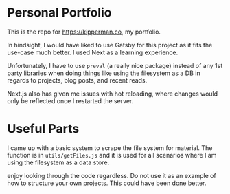 # Personal Portfolio

This is the repo for https://kipperman.co, my portfolio.

In hindsight, I would have liked to use Gatsby for this project as it fits the use-case much better. I used Next as a learning experience.

Unfortunately, I have to use `preval` (a really nice package) instead of any 1st party libraries when doing things like using the filesystem as a DB in regards to projects, blog posts, and recent reads.

Next.js also has given me issues with hot reloading, where changes would only be reflected once I restarted the server.

# Useful Parts

I came up with a basic system to scrape the file system for material. The function is in `utils/getFiles.js` and it is used for all scenarios where I am using the filesystem as a data store.

enjoy looking through the code regardless. Do not use it as an example of how to structure your own projects. This could have been done better.
